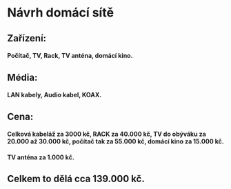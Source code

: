# Návrh domácí sítě
## Zařízení: 
#### Počítač, TV, Rack, TV anténa, domácí kino.
## Média:
#### LAN kabely, Audio kabel, KOAX.
## Cena:
#### Celková kabeláž za 3000 kč, RACK za 40.000 kč, TV do obýváku za 20.000 až 30.000 kč, počítač tak za 55.000 kč, domácí kino za 15.000 kč.
#### TV anténa za 1.000 kč.
## Celkem to dělá cca 139.000 kč.
